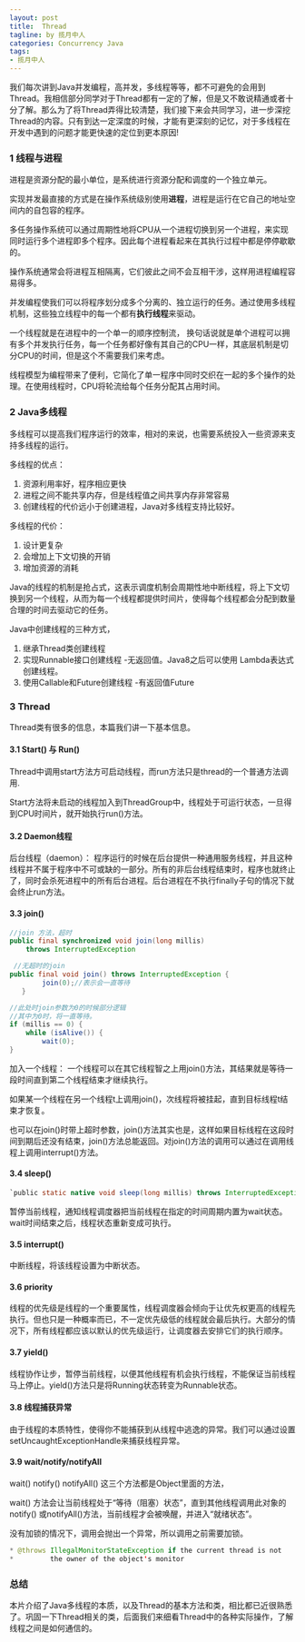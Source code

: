 ```yaml
---
layout: post
title:  Thread
tagline: by 揽月中人
categories: Concurrency Java 
tags:
- 揽月中人
---
```


我们每次讲到Java并发编程，高并发，多线程等等，都不可避免的会用到Thread。我相信部分同学对于Thread都有一定的了解，但是又不敢说精通或者十分了解。那么为了将Thread弄得比较清楚，我们接下来会共同学习，进一步深挖Thread的内容。只有到达一定深度的时候，才能有更深刻的记忆，对于多线程在开发中遇到的问题才能更快速的定位到更本原因!

<!--more-->

### 1 线程与进程

进程是资源分配的最小单位，是系统进行资源分配和调度的一个独立单元。

实现并发最直接的方式是在操作系统级别使用**进程**，进程是运行在它自己的地址空间内的自包容的程序。

多任务操作系统可以通过周期性地将CPU从一个进程切换到另一个进程，来实现同时运行多个进程即多个程序。因此每个进程看起来在其执行过程中都是停停歇歇的。

操作系统通常会将进程互相隔离，它们彼此之间不会互相干涉，这样用进程编程容易得多。

并发编程使我们可以将程序划分成多个分离的、独立运行的任务。通过使用多线程机制，这些独立线程中的每一个都有**执行线程**来驱动。

一个线程就是在进程中的一个单一的顺序控制流，  换句话说就是单个进程可以拥有多个并发执行任务，每一个任务都好像有其自己的CPU一样，其底层机制是切分CPU的时间，但是这个不需要我们来考虑。

线程模型为编程带来了便利，它简化了单一程序中同时交织在一起的多个操作的处理。在使用线程时，CPU将轮流给每个任务分配其占用时间。



### 2 Java多线程

多线程可以提高我们程序运行的效率，相对的来说，也需要系统投入一些资源来支持多线程的运行。

多线程的优点： 

1. 资源利用率好，程序相应更快
2. 进程之间不能共享内存，但是线程值之间共享内存非常容易
3. 创建线程的代价远小于创建进程，Java对多线程支持比较好。

多线程的代价：

1. 设计更复杂
2. 会增加上下文切换的开销
3. 增加资源的消耗

Java的线程的机制是抢占式，这表示调度机制会周期性地中断线程，将上下文切换到另一个线程，从而为每一个线程都提供时间片，使得每个线程都会分配到数量合理的时间去驱动它的任务。

Java中创建线程的三种方式，

1. 继承Thread类创建线程
2. 实现Runnable接口创建线程 -无返回值。Java8之后可以使用 Lambda表达式创建线程。
3. 使用Callable和Future创建线程 -有返回值Future



### 3 Thread

Thread类有很多的信息，本篇我们讲一下基本信息。

#### 3.1 Start() 与 Run()

Thread中调用start方法方可启动线程，而run方法只是thread的一个普通方法调用.

Start方法将未启动的线程加入到ThreadGroup中，线程处于可运行状态，一旦得到CPU时间片，就开始执行run()方法。 

#### 3.2 Daemon线程

后台线程（daemon）： 程序运行的时候在后台提供一种通用服务线程，并且这种线程并不属于程序中不可或缺的一部分。所有的非后台线程结束时，程序也就终止了，同时会杀死进程中的所有后台进程。后台进程在不执行finally子句的情况下就会终止run方法。

#### 3.3 join()

```java
//join 方法，超时
public final synchronized void join(long millis) 
    throws InterruptedException

 //无超时的join
public final void join() throws InterruptedException {
        join(0);//表示会一直等待
   }    

//此处时join参数为0的时候部分逻辑
//其中为0时，将一直等待。
if (millis == 0) {
    while (isAlive()) {
        wait(0);
}
```

加入一个线程： 一个线程可以在其它线程智之上用join()方法，其结果就是等待一段时间直到第二个线程结束才继续执行。

如果某一个线程在另一个线程t上调用join()，次线程将被挂起，直到目标线程t结束才恢复。

也可以在join()时带上超时参数，join()方法其实也是，这样如果目标线程在这段时间到期后还没有结束，join()方法总能返回。对join()方法的调用可以通过在调用线程上调用interrupt()方法。



#### 3.4 sleep() 

```java
`public static native void sleep(long millis) throws InterruptedException;`
```

暂停当前线程，通知线程调度器把当前线程在指定的时间周期内置为wait状态。wait时间结束之后，线程状态重新变成可执行。



#### 3.5 interrupt()

中断线程，将该线程设置为中断状态。



#### 3.6 priority

线程的优先级是线程的一个重要属性，线程调度器会倾向于让优先权更高的线程先执行。但也只是一种概率而已，不一定优先级低的线程就会最后执行。大部分的情况下，所有线程都应该以默认的优先级运行，让调度器去安排它们的执行顺序。

#### 3.7 yield()

线程协作让步，暂停当前线程，以便其他线程有机会执行线程，不能保证当前线程马上停止。yield()方法只是将Running状态转变为Runnable状态。

#### 3.8 线程捕获异常

由于线程的本质特性，使得你不能捕获到从线程中逃逸的异常。我们可以通过设置setUncaughtExceptionHandle来捕获线程异常。

#### 3.9 wait/notify/notifyAll

wait() notify() notifyAll() 这三个方法都是Object里面的方法，

wait() 方法会让当前线程处于“等待（阻塞）状态”，直到其他线程调用此对象的notify() 或notifyAll()方法，当前线程才会被唤醒，并进入“就绪状态”。

没有加锁的情况下，调用会抛出一个异常，所以调用之前需要加锁。

```java
* @throws IllegalMonitorStateException if the current thread is not
*         the owner of the object's monitor
```

 



### 总结

本片介绍了Java多线程的本质，以及Thread的基本方法和类，相比都已近很熟悉了。巩固一下Thread相关的类，后面我们来细看Thread中的各种实际操作，了解线程之间是如何通信的。